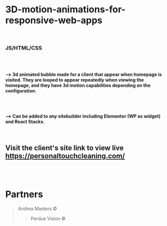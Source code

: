 # 3D-motion-animations-for-responsive-web-apps

<br>

### JS/HTML/CSS 

<br><br>

<strong> --> 3d animated bubble made for a client that appear when homepage is visited. They are looped to appear repeatedly when viewing the homepage, and they have 3d motion capabilities depending on the configuration. </strong>

<br><br>

<strong> --> Can be added to any sitebuilder including Elementor (WP as widget) and React Stacks. </strong>

<br>

## Visit the client's site link to view live https://personaltouchcleaning.com/

<br><br>

# Partners

> Andrea Masters ©
>> Perdue Vision ©

